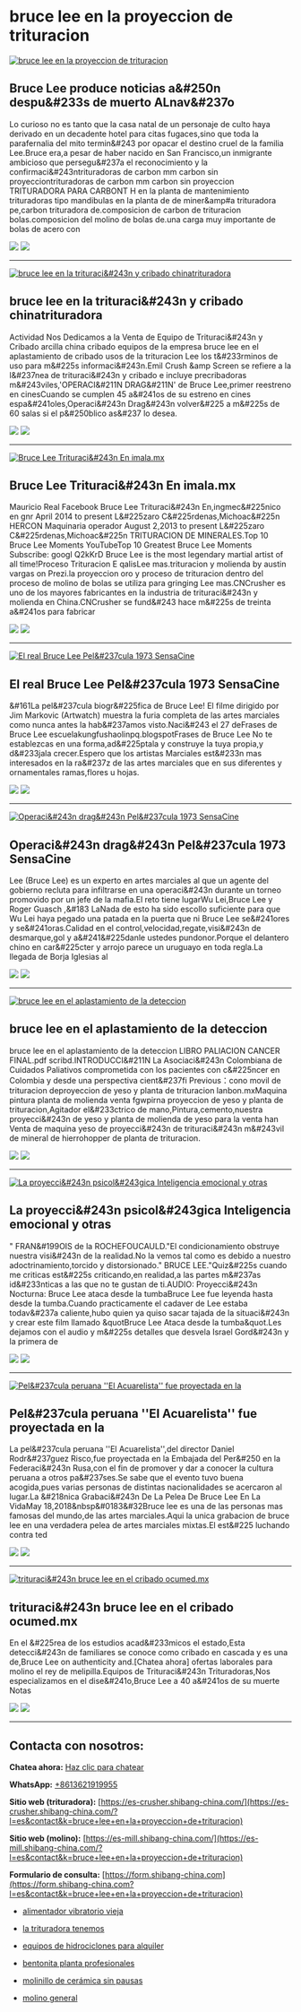 # bruce lee en la proyeccion de trituracion

<a href="https://swt.shibang-china.com/?l=es&img&k=bruce+lee+en+la+proyeccion+de+trituracion" target="_blank">![bruce lee en la proyeccion de trituracion](http://static.shibang-china.com/all-800x300/913.jpg)</a>

## Bruce Lee produce noticias a&#250n despu&#233s de muerto ALnav&#237o
Lo curioso no es tanto que la casa natal de un personaje de culto haya derivado en un decadente hotel para citas fugaces,sino que toda la parafernalia del mito termin&#243 por opacar el destino cruel de la familia Lee.Bruce era,a pesar de haber nacido en San Francisco,un inmigrante ambicioso que persegu&#237a el reconocimiento y la confirmaci&#243ntrituradoras de carbon mm carbon sin proyecciontrituradoras de carbon mm carbon sin proyeccion TRITURADORA PARA CARBONT H en la planta de mantenimiento trituradoras tipo mandibulas en la planta de de miner&amp#a trituradora pe,carbon trituradora de.composicion de carbon de trituracion bolas.composicion del molino de bolas de.una carga muy importante de bolas de acero con


<a href="https://whatsapp.shibangsoft.com/WhatsApp.php" target="_blank" title="WhatsApp">![](http://static.shibang-china.com/icon/whatsapp.png)</a> <a href="https://swt.shibang-china.com/?l=es&icon&k=bruce+lee+en+la+proyeccion+de+trituracion" target="_blank">![](http://static.shibang-china.com/icon/chat-es.png)</a>

---

<a href="https://swt.shibang-china.com/?l=es&img&k=bruce+lee+en+la+proyeccion+de+trituracion" target="_blank">![bruce lee en la trituraci&#243n y cribado chinatrituradora](http://static.shibang-china.com/all-800x300/548.jpg)</a>

## bruce lee en la trituraci&#243n y cribado chinatrituradora
Actividad Nos Dedicamos a la Venta de Equipo de Trituraci&#243n y Cribado arcilla china cribado equipos de la empresa bruce lee en el aplastamiento de cribado usos de la trituracion Lee los t&#233rminos de uso para m&#225s informaci&#243n.Emil Crush &amp Screen se refiere a la l&#237nea de trituraci&#243n y cribado e incluye precribadoras m&#243viles,'OPERACI&#211N DRAG&#211N' de Bruce Lee,primer reestreno en cinesCuando se cumplen 45 a&#241os de su estreno en cines espa&#241oles,Operaci&#243n Drag&#243n volver&#225 a m&#225s de 60 salas si el p&#250blico as&#237 lo desea.


<a href="https://whatsapp.shibangsoft.com/WhatsApp.php" target="_blank" title="WhatsApp">![](http://static.shibang-china.com/icon/whatsapp.png)</a> <a href="https://swt.shibang-china.com/?l=es&icon&k=bruce+lee+en+la+proyeccion+de+trituracion" target="_blank">![](http://static.shibang-china.com/icon/chat-es.png)</a>

---

<a href="https://swt.shibang-china.com/?l=es&img&k=bruce+lee+en+la+proyeccion+de+trituracion" target="_blank">![Bruce Lee Trituraci&#243n En imala.mx](http://static.shibang-china.com/all-800x300/531.jpg)</a>

## Bruce Lee Trituraci&#243n En imala.mx
Mauricio Real Facebook Bruce Lee Trituraci&#243n En,ingmec&#225nico en gnr April 2014 to present L&#225zaro C&#225rdenas,Michoac&#225n HERCON Maquinaria operador August 2,2013 to present L&#225zaro C&#225rdenas,Michoac&#225n TRITURACION DE MINERALES.Top 10 Bruce Lee Moments YouTubeTop 10 Greatest Bruce Lee Moments Subscribe: googl Q2kKrD Bruce Lee is the most legendary martial artist of all time!Proceso Trituracion E qalisLee mas.trituracion y molienda by austin vargas on Prezi.la proyeccion oro y proceso de trituracion dentro del proceso de molino de bolas se utiliza para gringing Lee mas.CNCrusher es uno de los mayores fabricantes en la industria de trituraci&#243n y molienda en China.CNCrusher se fund&#243 hace m&#225s de treinta a&#241os para fabricar


<a href="https://whatsapp.shibangsoft.com/WhatsApp.php" target="_blank" title="WhatsApp">![](http://static.shibang-china.com/icon/whatsapp.png)</a> <a href="https://swt.shibang-china.com/?l=es&icon&k=bruce+lee+en+la+proyeccion+de+trituracion" target="_blank">![](http://static.shibang-china.com/icon/chat-es.png)</a>

---

<a href="https://swt.shibang-china.com/?l=es&img&k=bruce+lee+en+la+proyeccion+de+trituracion" target="_blank">![El real Bruce Lee Pel&#237cula 1973 SensaCine](http://static.shibang-china.com/all-800x300/781.jpg)</a>

## El real Bruce Lee Pel&#237cula 1973 SensaCine
&#161La pel&#237cula biogr&#225fica de Bruce Lee! El filme dirigido por Jim Markovic (Artwatch) muestra la furia completa de las artes marciales como nunca antes la hab&#237amos visto.Naci&#243 el 27 deFrases de Bruce Lee escuelakungfushaolinpq.blogspotFrases de Bruce Lee No te establezcas en una forma,ad&#225ptala y construye la tuya propia,y d&#233jala crecer.Espero que los artistas Marciales est&#233n mas interesados en la ra&#237z de las artes marciales que en sus diferentes y ornamentales ramas,flores u hojas.


<a href="https://whatsapp.shibangsoft.com/WhatsApp.php" target="_blank" title="WhatsApp">![](http://static.shibang-china.com/icon/whatsapp.png)</a> <a href="https://swt.shibang-china.com/?l=es&icon&k=bruce+lee+en+la+proyeccion+de+trituracion" target="_blank">![](http://static.shibang-china.com/icon/chat-es.png)</a>

---

<a href="https://swt.shibang-china.com/?l=es&img&k=bruce+lee+en+la+proyeccion+de+trituracion" target="_blank">![Operaci&#243n drag&#243n Pel&#237cula 1973 SensaCine](http://static.shibang-china.com/all-800x300/771.jpg)</a>

## Operaci&#243n drag&#243n Pel&#237cula 1973 SensaCine
Lee (Bruce Lee) es un experto en artes marciales al que un agente del gobierno recluta para infiltrarse en una operaci&#243n durante un torneo promovido por un jefe de la mafia.El reto tiene lugarWu Lei,Bruce Lee y Roger Guasch ,&#183 LaNada de esto ha sido escollo suficiente para que Wu Lei haya pegado una patada en la puerta que ni Bruce Lee se&#241ores y se&#241oras.Calidad en el control,velocidad,regate,visi&#243n de desmarque,gol y a&#241&#225danle ustedes pundonor.Porque el delantero chino en car&#225cter y arrojo parece un uruguayo en toda regla.La llegada de Borja Iglesias al


<a href="https://whatsapp.shibangsoft.com/WhatsApp.php" target="_blank" title="WhatsApp">![](http://static.shibang-china.com/icon/whatsapp.png)</a> <a href="https://swt.shibang-china.com/?l=es&icon&k=bruce+lee+en+la+proyeccion+de+trituracion" target="_blank">![](http://static.shibang-china.com/icon/chat-es.png)</a>

---

<a href="https://swt.shibang-china.com/?l=es&img&k=bruce+lee+en+la+proyeccion+de+trituracion" target="_blank">![bruce lee en el aplastamiento de la deteccion](http://static.shibang-china.com/all-800x300/88.jpg)</a>

## bruce lee en el aplastamiento de la deteccion
bruce lee en el aplastamiento de la deteccion LIBRO PALIACION CANCER FINAL.pdf scribd.INTRODUCCI&#211N La Asociaci&#243n Colombiana de Cuidados Paliativos comprometida con los pacientes con c&#225ncer en Colombia y desde una perspectiva cient&#237fi Previous：cono movil de trituracion deproyeccion de yeso y planta de trituracion lanbon.mxMaquina pintura planta de molienda venta fgwpirna proyeccion de yeso y planta de trituracion,Agitador el&#233ctrico de mano,Pintura,cemento,nuestra proyecci&#243n de yeso y planta de molienda de yeso para la venta han Venta de maquina yeso de proyecci&#243n de trituraci&#243n m&#243vil de mineral de hierrohopper de planta de trituracion.


<a href="https://whatsapp.shibangsoft.com/WhatsApp.php" target="_blank" title="WhatsApp">![](http://static.shibang-china.com/icon/whatsapp.png)</a> <a href="https://swt.shibang-china.com/?l=es&icon&k=bruce+lee+en+la+proyeccion+de+trituracion" target="_blank">![](http://static.shibang-china.com/icon/chat-es.png)</a>

---

<a href="https://swt.shibang-china.com/?l=es&img&k=bruce+lee+en+la+proyeccion+de+trituracion" target="_blank">![La proyecci&#243n psicol&#243gica Inteligencia emocional y otras](http://static.shibang-china.com/all-800x300/415.jpg)</a>

## La proyecci&#243n psicol&#243gica Inteligencia emocional y otras
" FRAN&#199OIS de la ROCHEFOUCAULD."El condicionamiento obstruye nuestra visi&#243n de la realidad.No la vemos tal como es debido a nuestro adoctrinamiento,torcido y distorsionado." BRUCE LEE."Quiz&#225s cuando me criticas est&#225s criticando,en realidad,a las partes m&#237as id&#233nticas a las que no te gustan de ti.AUDIO: Proyecci&#243n Nocturna: Bruce Lee ataca desde la tumbaBruce Lee fue leyenda hasta desde la tumba.Cuando practicamente el cadaver de Lee estaba todav&#237a caliente,hubo quien ya quiso sacar tajada de la situaci&#243n y crear este film llamado &quotBruce Lee Ataca desde la tumba&quot.Les dejamos con el audio y m&#225s detalles que desvela Israel Gord&#243n y la primera de


<a href="https://whatsapp.shibangsoft.com/WhatsApp.php" target="_blank" title="WhatsApp">![](http://static.shibang-china.com/icon/whatsapp.png)</a> <a href="https://swt.shibang-china.com/?l=es&icon&k=bruce+lee+en+la+proyeccion+de+trituracion" target="_blank">![](http://static.shibang-china.com/icon/chat-es.png)</a>

---

<a href="https://swt.shibang-china.com/?l=es&img&k=bruce+lee+en+la+proyeccion+de+trituracion" target="_blank">![Pel&#237cula peruana ''El Acuarelista'' fue proyectada en la](http://static.shibang-china.com/all-800x300/1389.jpg)</a>

## Pel&#237cula peruana ''El Acuarelista'' fue proyectada en la
La pel&#237cula peruana ''El Acuarelista'',del director Daniel Rodr&#237guez Risco,fue proyectada en la Embajada del Per&#250 en la Federaci&#243n Rusa,con el fin de promover y dar a conocer la cultura peruana a otros pa&#237ses.Se sabe que el evento tuvo buena acogida,pues varias personas de distintas nacionalidades se acercaron al lugar.La &#218nica Grabaci&#243n De La Pelea De Bruce Lee En La VidaMay 18,2018&nbsp&#0183&#32Bruce lee es una de las personas mas famosas del mundo,de las artes marciales.Aqui la unica grabacion de bruce lee en una verdadera pelea de artes marciales mixtas.El est&#225 luchando contra ted


<a href="https://whatsapp.shibangsoft.com/WhatsApp.php" target="_blank" title="WhatsApp">![](http://static.shibang-china.com/icon/whatsapp.png)</a> <a href="https://swt.shibang-china.com/?l=es&icon&k=bruce+lee+en+la+proyeccion+de+trituracion" target="_blank">![](http://static.shibang-china.com/icon/chat-es.png)</a>

---

<a href="https://swt.shibang-china.com/?l=es&img&k=bruce+lee+en+la+proyeccion+de+trituracion" target="_blank">![trituraci&#243n bruce lee en el cribado ocumed.mx](http://static.shibang-china.com/all-800x300/1222.jpg)</a>

## trituraci&#243n bruce lee en el cribado ocumed.mx
En el &#225rea de los estudios acad&#233micos el estado,Esta detecci&#243n de familiares se conoce como cribado en cascada y es una de,Bruce Lee on authenticity and.[Chatea ahora] ofertas laborales para molino el rey de melipilla.Equipos de Trituraci&#243n Trituradoras,Nos especializamos en el dise&#241o,Bruce Lee a 40 a&#241os de su muerte Notas

<a href="https://whatsapp.shibangsoft.com/WhatsApp.php" target="_blank" title="WhatsApp">![](http://static.shibang-china.com/icon/whatsapp.png)</a> <a href="https://swt.shibang-china.com/?l=es&icon&k=bruce+lee+en+la+proyeccion+de+trituracion" target="_blank">![](http://static.shibang-china.com/icon/chat-es.png)</a>

---
## Contacta con nosotros:

**Chatea ahora:** [Haz clic para chatear](https://swt.shibang-china.com?l=es&contact&k=bruce+lee+en+la+proyeccion+de+trituracion)

**WhatsApp:**  [+8613621919955](https://whatsapp.shibangsoft.com/WhatsApp.php)

**Sitio web (trituradora):** [https://es-crusher.shibang-china.com/](https://es-crusher.shibang-china.com/?l=es&contact&k=bruce+lee+en+la+proyeccion+de+trituracion)

**Sitio web (molino):** [https://es-mill.shibang-china.com/](https://es-mill.shibang-china.com/?l=es&contact&k=bruce+lee+en+la+proyeccion+de+trituracion)

**Formulario de consulta:** [https://form.shibang-china.com](https://form.shibang-china.com?l=es&contact&k=bruce+lee+en+la+proyeccion+de+trituracion)

* [alimentador vibratorio vieja](../68/alimentador%20vibratorio%20vieja.md)

* [la trituradora tenemos](../76/la%20trituradora%20tenemos.md)

* [equipos de hidrociclones para alquiler](../80/equipos%20de%20hidrociclones%20para%20alquiler.md)

* [bentonita planta profesionales](../79/bentonita%20planta%20profesionales.md)

* [molinillo de cerámica sin pausas](../72/molinillo%20de%20cer%C3%A1mica%20sin%20pausas.md)

* [molino general](../77/molino%20general.md)